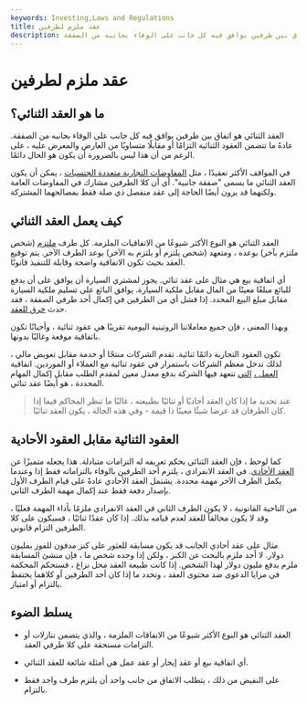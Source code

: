 ```yaml
---
keywords: Investing,Laws and Regulations
title: عقد ملزم لطرفين
description: العقد الثنائي هو اتفاق بين طرفين يوافق فيه كل جانب على الوفاء بجانبه من الصفقة.
---
```


# عقد ملزم لطرفين
## ما هو العقد الثنائي؟

العقد الثنائي هو اتفاق بين طرفين يوافق فيه كل جانب على الوفاء بجانبه من الصفقة. عادةً ما تتضمن العقود الثنائية التزامًا أو مقابلًا متساويًا من العارض والمعرض عليه ، على الرغم من أن هذا ليس بالضرورة أن يكون هو الحال دائمًا.

في المواقف الأكثر تعقيدًا ، مثل [المفاوضات التجارية متعددة الجنسيات](/negotiation) ، يمكن أن يكون العقد الثنائي ما يسمى "صفقة جانبية". أي أن كلا الطرفين مشارك في المفاوضات العامة ولكنهما قد يرون أيضًا الحاجة إلى عقد منفصل ذي صلة فقط بمصالحهما المشتركة.

## كيف يعمل العقد الثنائي

العقد الثنائي هو النوع الأكثر شيوعًا من الاتفاقيات الملزمة. كل طرف [ملتزم](/obligor) (شخص ملتزم بآخر) بوعده ، ومتعهد (شخص يلتزم أو يلتزم به الآخر) بوعد الطرف الآخر. يتم توقيع العقد بحيث تكون الاتفاقية واضحة وقابلة للتنفيذ قانونًا.

أي اتفاقية بيع هي مثال على عقد ثنائي. يجوز لمشتري السيارة أن يوافق على أن يدفع للبائع مبلغًا معينًا من المال مقابل ملكية السيارة. يوافق البائع على تسليم ملكية السيارة مقابل مبلغ البيع المحدد. إذا فشل أي من الطرفين في إكمال أحد طرفي الصفقة ، فقد حدث [خرق للعقد](/breach-of-contract).

وبهذا المعنى ، فإن جميع معاملاتنا الروتينية اليومية تقريبًا هي عقود ثنائية ، وأحيانًا تكون باتفاقية موقعة وغالبًا بدونها.

تكون العقود التجارية دائمًا ثنائية. تقدم الشركات منتجًا أو خدمة مقابل تعويض مالي ، لذلك تدخل معظم الشركات باستمرار في عقود ثنائية مع العملاء أو الموردين. اتفاقية [العمل ،](/terms-of-employment) [التي](/terms-of-employment) تتعهد فيها الشركة بدفع معدل معين لمقدم الطلب مقابل إكمال المهام المحددة ، هو أيضًا عقد ثنائي.

> عند تحديد ما إذا كان العقد أحاديًا أو ثنائيًا بطبيعته ، غالبًا ما تنظر المحاكم فيما إذا كان الطرفان قد عرضا شيئًا معينًا ذا قيمة - وفي هذه الحالة ، يكون العقد ثنائيًا.

>

## العقود الثنائية مقابل العقود الأحادية

كما لوحظ ، فإن العقد الثنائي بحكم تعريفه له التزامات متبادلة. هذا يجعله متميزًا عن [العقد الأحادي](/unilateral-contract). في العقد الانفرادي ، يلتزم أحد الطرفين بالوفاء بالتزاماته فقط إذا وعندما يكمل الطرف الآخر مهمة محددة. يشتمل العقد الأحادي عادةً على قيام الطرف الأول بإصدار دفعة فقط عند إكمال مهمة الطرف الثاني.

من الناحية القانونية ، لا يكون الطرف الثاني في العقد الانفرادي ملزمًا بأداء المهمة فعليًا ، وقد لا يكون مخالفاً للعقد لعدم قيامه بذلك. إذا كان عقدًا ثنائيًا ، فسيكون على كلا الطرفين التزام قانوني.

مثال على عقد أحادي الجانب قد يكون مسابقة للعثور على كنز مدفون للفوز بمليون دولار. لا أحد ملزم بالبحث عن الكنز ، ولكن إذا وجده شخص ما ، فإن منشئ المسابقة ملزم بدفع مليون دولار لهذا الشخص. إذا كانت طبيعة العقد محل نزاع ، فستحكم المحكمة في مزايا الدعوى ضد محتوى العقد ، وتحدد ما إذا كان أحد الطرفين أو كلاهما يحتفظ بالتزام أو امتياز.

## يسلط الضوء

- العقد الثنائي هو النوع الأكثر شيوعًا من الاتفاقات الملزمة ، والذي يتضمن تنازلات أو التزامات مستحقة على كلا طرفي العقد.

- أي اتفاقية بيع أو عقد إيجار أو عقد عمل هي أمثلة شائعة للعقد الثنائي.

- على النقيض من ذلك ، يتطلب الاتفاق من جانب واحد أن يلتزم طرف واحد فقط بالتزام.

